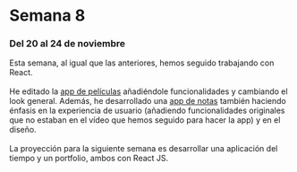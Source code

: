 # Semana 8
### Del 20 al 24 de noviembre

Esta semana, al igual que las anteriores, hemos seguido trabajando con React.
<br><br>
He editado la [app de películas](https://github.com/jrodriguezc160/crud-app-react) añadiéndole funcionalidades y cambiando el look general.
Además, he desarrollado una [app de notas](https://github.com/jrodriguezc160/react-notes-app) también haciendo énfasis en la experiencia de usuario (añadiendo funcionalidades originales que no estaban en el vídeo que hemos seguido para hacer la app) y en el diseño.
<br><br>
La proyección para la siguiente semana es desarrollar una aplicación del tiempo y un portfolio, ambos con React JS.
